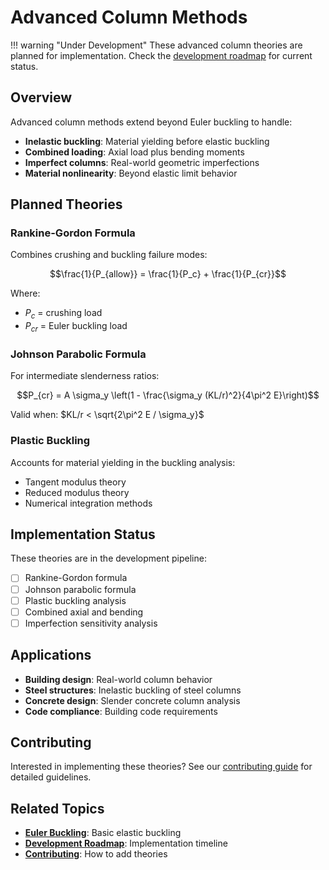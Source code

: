# Advanced Column Methods

!!! warning "Under Development"
    These advanced column theories are planned for implementation. Check the [development roadmap](../../development/roadmap.md) for current status.

## Overview

Advanced column methods extend beyond Euler buckling to handle:

- **Inelastic buckling**: Material yielding before elastic buckling
- **Combined loading**: Axial load plus bending moments
- **Imperfect columns**: Real-world geometric imperfections
- **Material nonlinearity**: Beyond elastic limit behavior

## Planned Theories

### Rankine-Gordon Formula

Combines crushing and buckling failure modes:

$$\frac{1}{P_{allow}} = \frac{1}{P_c} + \frac{1}{P_{cr}}$$

Where:

- $P_c$ = crushing load
- $P_{cr}$ = Euler buckling load

### Johnson Parabolic Formula

For intermediate slenderness ratios:

$$P_{cr} = A \sigma_y \left(1 - \frac{\sigma_y (KL/r)^2}{4\pi^2 E}\right)$$

Valid when: $KL/r < \sqrt{2\pi^2 E / \sigma_y}$

### Plastic Buckling

Accounts for material yielding in the buckling analysis:

- Tangent modulus theory
- Reduced modulus theory
- Numerical integration methods

## Implementation Status

These theories are in the development pipeline:

- [ ] Rankine-Gordon formula
- [ ] Johnson parabolic formula
- [ ] Plastic buckling analysis
- [ ] Combined axial and bending
- [ ] Imperfection sensitivity analysis

## Applications

- **Building design**: Real-world column behavior
- **Steel structures**: Inelastic buckling of steel columns
- **Concrete design**: Slender concrete column analysis
- **Code compliance**: Building code requirements

## Contributing

Interested in implementing these theories? See our [contributing guide](../../contributing.md) for detailed guidelines.

## Related Topics

- [**Euler Buckling**](euler-buckling.md): Basic elastic buckling
- [**Development Roadmap**](../../development/roadmap.md): Implementation timeline
- [**Contributing**](../../contributing.md): How to add theories

